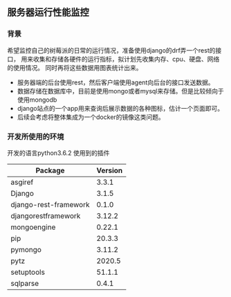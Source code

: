## 服务器运行性能监控

### 背景
希望监控自己的树莓派的日常的运行情况，准备使用django的drf弄一个rest的接口，
用来收集和存储各硬件的运行指标，拟计划先收集内存、cpu、硬盘、网络的使用情况。
同时再将这些数据用图表统计出来。
- 服务器端的后台使用rest，然后客户端使用agent向后台的接口发送数据。
- 数据存储在数据库中，目前是使用mongo或者mysql来存储。但是比较倾向于使用mongodb
- django站点的一个app用来查询后展示数据的各种图标，估计一个页面即可。
- 后续会考虑将整体集成为一个docker的镜像这类问题。

### 开发所使用的环境
开发的语言python3.6.2
使用到的插件

Package               |Version
--------------------- |-------
asgiref               |3.3.1
Django                |3.1.5
django-rest-framework |0.1.0
djangorestframework   |3.12.2
mongoengine           |0.22.1
pip                   |20.3.3
pymongo               |3.11.2
pytz                  |2020.5
setuptools            |51.1.1
sqlparse              |0.4.1

